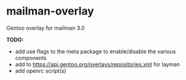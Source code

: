 # mailman-overlay
Gentoo overlay for mailman 3.0

**TODO:**
* add use flags to the meta package to enable/disable the various components
* add to https://api.gentoo.org/overlays/repositories.xml for layman
* add openrc script(s)

